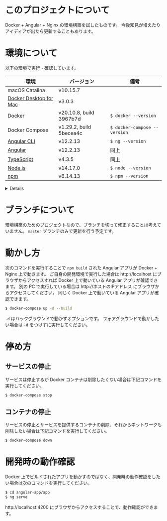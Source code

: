 # このプロジェクトについて
Docker + Angular + Nginx の環境構築を試したものです。
今後知見が増えたりアイディアが出たら更新することもあります。

# 環境について
以下の環境で実行・確認しています。

| 環境                                                         | バージョン                  | 備考                         |
| ------------------------------------------------------------ | --------------------------- | ---------------------------- |
| macOS Catalina                                               | v10.15.7                    |                              |
| [Docker Desktop for Mac](https://hub.docker.com/editions/community/docker-ce-desktop-mac/) | v3.0.3                       |
| Docker                                                       | v20.10.8, build 3967b7d     | `$ docker --version`         |
| Docker Compose                                               | v1.29.2, build 5becea4c     | `$ docker-compose --version` |
| [Angular CLI](https://cli.angular.io/)                       | v12.2.13                    | `$ ng --version`             |
| [Angular](https://angular.io/)                               | v12.2.13                    | 同上                         |
| [TypeScript](https://www.typescriptlang.org/)                | v4.3.5                      | 同上                         |
| [Node.js](https://nodejs.org/ja/)                            | v14.17.0                    | `$ node --version`           |
| [npm](https://www.npmjs.com/)                                | v6.14.13                    | `$ npm --version`            |

<details>
<div>
<summary>Angular のバージョン詳細( ng version の結果 )</summary>

```bash
$ ng --version

     _                      _                 ____ _     ___
    / \   _ __   __ _ _   _| | __ _ _ __     / ___| |   |_ _|
   / △ \ | '_ \ / _` | | | | |/ _` | '__|   | |   | |    | |
  / ___ \| | | | (_| | |_| | | (_| | |      | |___| |___ | |
 /_/   \_\_| |_|\__, |\__,_|_|\__,_|_|       \____|_____|___|
                |___/


Angular CLI: 12.2.13
Node: 14.17.0
Package Manager: npm 6.14.13
OS: darwin x64

Angular: 12.2.13
... animations, cli, common, compiler, compiler-cli, core, forms
... platform-browser, platform-browser-dynamic, router

Package                         Version
---------------------------------------------------------
@angular-devkit/architect       0.1202.13
@angular-devkit/build-angular   12.2.13
@angular-devkit/core            12.2.13
@angular-devkit/schematics      12.2.13
@schematics/angular             12.2.13
rxjs                            6.6.0
typescript                      4.3.5
```

</div>
</details>


# ブランチについて
環境構築のためのプロジェクトなので、ブランチを切って修正することは考えていません。
`master` ブランチのみで更新を行う予定です。

# 動かし方
次のコマンドを実行することで `npm build` された Angular アプリが Docker + Nginx 上で動きます。
ご自身の開発環境で実行した場合は http://localhost にブラウザからアクセスすれば Docker 上で動いている Angular アプリが確認できます。
別の PC で実行している場合は http://ホストのIPアドレス にブラウザからアクセスしてください。
同じく Docker 上で動いている Angular アプリが確認できます。

```bash
$ docker-compose up -d --build
```

`-d` はバックグラウンドで動かすオプションです。
フォアグラウンドで動かしたい場合は `-d` をつけずに実行してください。

# 停め方
## サービスの停止
サービスは停止するが Docker コンテナは削除したくない場合は下記コマンドを実行してください。

```bash
$ docker-compose stop
```

## コンテナの停止
サービスの停止とサービスを提供するコンテナの削除、それからネットワークも削除したい場合は下記コマンドを実行してください。

```bash
$ docker-compose down
```

# 開発時の動作確認
Docker 上でビルドされたアプリを動かすのではなく、開発時の動作確認をしたい場合は次のコマンドを実行してください。

```bash
$ cd angular-app/app
$ ng serve
```

http://localhost:4200 にブラウザからアクセスすることで、動作確認ができます。

